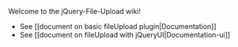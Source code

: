 Welcome to the jQuery-File-Upload wiki!

* See [[document on basic fileUpload plugin|Documentation]]
* See [[document on fileUpload with jQueryUI|Documentation-ui]]